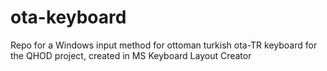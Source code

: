 # ota-keyboard
Repo for a Windows input method for ottoman turkish ota-TR keyboard for the QHOD project, created in MS Keyboard Layout Creator
